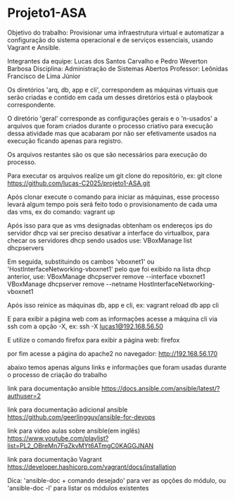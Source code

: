 # Projeto1-ASA
Objetivo do trabalho: Provisionar uma infraestrutura virtual e automatizar a configuração do sistema operacional e de serviços essenciais, usando Vagrant e Ansible.

Integrantes da equipe:
    Lucas dos Santos Carvalho e Pedro Weverton Barbosa
Disciplina:
    Administração de Sistemas Abertos
Professor:
    Leônidas Francisco de Lima Júnior

Os diretórios 'arq, db, app e cli', correspondem as máquinas virtuais que serão criadas e contido em cada um desses diretórios está o playbook correspondente.

O diretório 'geral' corresponde as configurações gerais e o 'n-usados' a arquivos que foram criados durante o processo criativo para execução dessa atividade mas que acabaram por não ser efetivamente usados na execução ficando apenas para registro.

Os arquivos restantes são os que são necessários para execução do processo.

Para executar os arquivos realize um git clone do repositório, ex:
    git clone https://github.com/lucas-C2025/projeto1-ASA.git

Após clonar execute o comando para iniciar as máquinas, esse processo levará algum tempo pois será feito todo o provisionamento de cada uma das vms, ex do comando:
    vagrant up

Após isso para que as vms designadas obtenham os endereços ips do servidor dhcp vai ser preciso desativar a interface do virtualbox, para checar os servidores dhcp sendo usados use:
    VBoxManage list dhcpservers

Em seguida, substituindo os cambos 'vboxnet1' ou 'HostInterfaceNetworking-vboxnet1' pelo que foi exibido na lista dhcp anterior, use:
    VBoxManage dhcpserver remove --interface vboxnet1  
    VBoxManage dhcpserver remove --netname HostInterfaceNetworking-vboxnet1

Após isso reinice as máquinas db, app e cli, ex:
    vagrant reload db app cli

E para exibir a página web com as informações acesse a máquina cli via ssh com a opção -X, ex:
    ssh -X lucas1@192.168.56.50

E utilize o comando firefox para exibir a página web:
    firefox

por fim acesse a página do apache2 no navegador:
    http://192.168.56.170


abaixo temos apenas alguns links e informações que foram usadas durante o processo de criação do trabalho


link para documentação ansible https://docs.ansible.com/ansible/latest/?authuser=2

link para documentação adicional ansible https://github.com/geerlingguy/ansible-for-devops

link para video aulas sobre ansible(em inglês) https://www.youtube.com/playlist?list=PL2_OBreMn7FqZkvMYt6ATmgC0KAGGJNAN

link para documentação Vagrant https://developer.hashicorp.com/vagrant/docs/installation

Dica:
    'ansible-doc + comando desejado' para ver as opções do módulo, ou 'ansible-doc -l' para listar os módulos existentes


